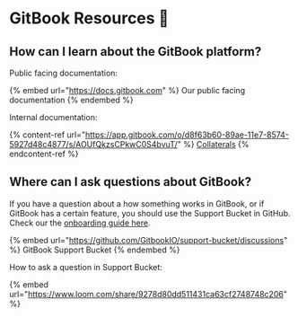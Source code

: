 # GitBook Resources 📘

## How can I learn about the GitBook platform?

Public facing documentation:

{% embed url="https://docs.gitbook.com" %}
Our public facing documentation
{% endembed %}

Internal documentation:

{% content-ref url="https://app.gitbook.com/o/d8f63b60-89ae-11e7-8574-5927d48c4877/s/AOUfQkzsCPkwC0S4bvuT/" %}
[Collaterals](https://app.gitbook.com/o/d8f63b60-89ae-11e7-8574-5927d48c4877/s/AOUfQkzsCPkwC0S4bvuT/)
{% endcontent-ref %}



## Where can I ask questions about GitBook?

If you have a question about a how something works in GitBook, or if GitBook has a certain feature, you should use the Support Bucket in GitHub. Check our the [onboarding guide here](https://app.gitbook.com/s/-MMfZKNoA5f8Z7rvVL1K/processes/support-bucket/support-bucket-onboarding).

{% embed url="https://github.com/GitbookIO/support-bucket/discussions" %}
GitBook Support Bucket
{% endembed %}

How to ask a question in Support Bucket:

{% embed url="https://www.loom.com/share/9278d80dd511431ca63cf2748748c206" %}





